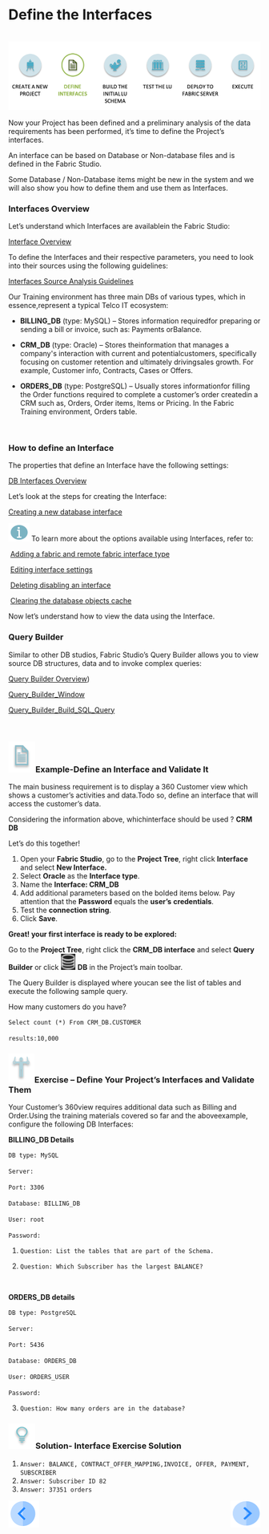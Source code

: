 #   Define the Interfaces

​                                                     ![](/academy/03_fabric_basic_LU/images/fabric_main_flow_03.png)

Now your Project has been defined and a preliminary analysis of the data requirements has been performed, it’s time to define the Project’s interfaces. 

 An interface can be based on Database or Non-database files and is defined in the Fabric Studio. 

 Some Database / Non-Database items might be new in the system and we will also show you how to define them and use them as Interfaces.

 

### Interfaces Overview

Let’s understand which Interfaces are availablein the Fabric Studio:

[Interface Overview](/articles/05_DB_interfaces/01_interfaces_overview.md)

To define the Interfaces and their respective parameters, you need to look into their sources using the following guidelines:

[Interfaces Source Analysis Guidelines](/articles/05_DB_interfaces/02_interfaces_source_analysis_guidelines.md)

Our Training environment has three main DBs of various types, which in essence,represent a typical Telco IT ecosystem:

-  **BILLING_DB** (type: MySQL) – Stores information requiredfor preparing or sending a bill or invoice, such as: Payments orBalance. 

- **CRM_DB** (type: Oracle) – Stores theinformation that manages a company's interaction with current and potentialcustomers, specifically focusing on customer retention and ultimately drivingsales growth. For example, Customer info, Contracts, Cases or Offers.

- **ORDERS_DB** (type: PostgreSQL) – Usually stores informationfor filling the Order functions required to complete a customer’s order createdin a CRM such as, Orders, Order items, Items or Pricing. In the Fabric Training environment, Orders table. 

  ​

### How to define an Interface

The properties that define an Interface have the following settings:

[DB Interfaces Overview](/articles/05_DB_interfaces/03_DB_interfaces_overview.md)

Let’s look at the steps for creating the Interface:

 [Creating a new database interface](/articles/05_DB_interfaces/04_creating_a_new_database_interface.md)

 

![](/academy/03_fabric_basic_LU/images/information.png) To learn more about the options available using Interfaces, refer to:

​	[Adding a fabric and remote fabric interface type](/articles/05_DB_interfaces/05_adding_a_fabric_and_remote_fabric_interface_type.md)

​	[Editing interface settings](/articles/05_DB_interfaces/06_editing_interface_settings.md)

​	[Deleting disabling an interface](/articles/05_DB_interfaces/07_deleting_disabling_an_interface.md)

​	[Clearing the database objects cache](/articles/05_DB_interfaces/08_clearing_the_database_objects_cache.md)



 Now let’s understand how to view the data using the Interface.

### Query Builder

Similar to other DB studios, Fabric Studio’s Query Builder allows you to view source DB structures, data and to invoke complex queries:

[Query Builder Overview](/articles/11_query_builder/01_query_builder_overview.md))

<!--Once loaded to Git: 11_1 Query Builder Overview-->

[Query_Builder_Window]()

<!--Once loaded to Git: 11_2 Query_Builder_Window-->

[Query_Builder_Build_SQL_Query]()

<!--Once loaded to Git: 11_3 Query_Builder_Build_SQL_Query-->

​       

### ![](/academy/Training_Level_1/03_fabric_basic_LU/images/example.png)Example-Define an Interface and Validate It

The main business requirement is to display a 360 Customer view which shows a customer’s activities and data.Todo so, define an interface that will access the customer’s data.

Considering the information above, whichinterface should be used ? **CRM DB**

 Let’s do this together!

1. Open your **Fabric Studio**, go to the **Project Tree**, right click **Interface** and select **New Interface.**
2. Select **Oracle** as the **Interface type**.
3. Name the **Interface: CRM_DB**
4. Add additional parameters based on the bolded items below. Pay attention that the **Password** equals the **user’s** **credentials**.
5. Test the **connection string**.
6. Click **Save**.

**Great!  your first interface is ready to be explored:**

Go to the **Project Tree**, right click the **CRM_DB interface** and select **Query Builder** or click ![](/academy/Training_Level_1/03_fabric_basic_LU/images/DBicon.png)  **DB**  in the Project’s main toolbar. 

The Query Builder is displayed where youcan see the list of tables and execute the following sample query.

How many customers do you have?

```
Select count (*) From CRM_DB.CUSTOMER

results:10,000
```

 

###  ![](/academy/Training_Level_1/03_fabric_basic_LU/images/Exercise.png)Exercise – Define Your Project’s Interfaces and Validate Them

 Your Customer’s 360view requires additional data such as Billing and Order.Using the training materials covered so far and the aboveexample, configure the following DB Interfaces:

 **BILLING_DB Details**

```
DB type: MySQL

Server: 

Port: 3306

Database: BILLING_DB

User: root

Password: 
```

1. `Question: List the tables that are part of the Schema.`

2. `Question: Which Subscriber has the largest BALANCE?`

   ​

 **ORDERS_DB details**

```
DB type: PostgreSQL

Server: 

Port: 5436

Database: ORDERS_DB

User: ORDERS_USER

Password: 
```



3. `Question: How many orders are in the database?` 

 

### ![](/academy/Training_Level_1/03_fabric_basic_LU/images/Solution.png)Solution- Interface Exercise Solution

1. `Answer: BALANCE, CONTRACT_OFFER_MAPPING,INVOICE, OFFER, PAYMENT, SUBSCRIBER`
2. `Answer: Subscriber ID 82`
3. `Answer: 37351 orders`


[![Previous](/articles/images/Previous.png)](/academy/Training_Level_1/03_fabric_basic_LU/02_create_a_fabric_project.md)[<img align="right" width="60" height="54" src="/articles/images/Next.png">](/academy/Training_Level_1/03_fabric_basic_LU/05_LU_flow.md)


